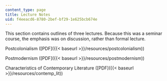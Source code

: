 ```yaml
---
content_type: page
title: Lecture Notes
uid: f4eeacd6-8780-2bef-bf29-1e625bcb674e
---
```


This section contains outlines of three lectures. Because this was a seminar course, the emphasis was on discussion, rather than formal lecture.

Postcolonialism ([PDF]({{< baseurl >}}/resources/postcolonialism))

Postmodernism ([PDF]({{< baseurl >}}/resources/postmodernism))

Characteristics of Contemporary Literature ([PDF]({{< baseurl >}}/resources/contemp_lit))